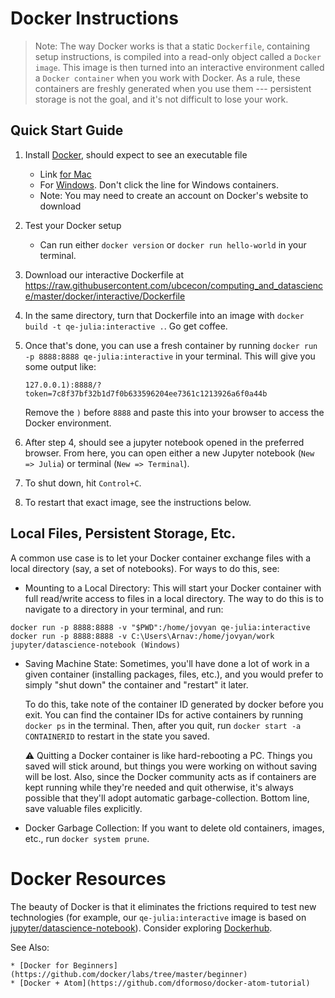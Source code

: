 # Docker Instructions

> Note: The way Docker works is that a static `Dockerfile`, containing setup instructions, is compiled into a read-only object called a `Docker image`. This image is then turned into an interactive environment called a `Docker container` when you work with Docker. As a rule, these containers are freshly generated when you use them --- persistent storage is not the goal, and it's not difficult to lose your work. 

## Quick Start Guide

1. Install [Docker](https://docs.docker.com/install/), should expect to see an executable file
    - Link [for Mac](https://store.docker.com/editions/community/docker-ce-desktop-mac)
    - For [Windows](https://store.docker.com/editions/community/docker-ce-desktop-windows). Don't click the line for Windows containers. 
    - Note: You may need to create an account on Docker's website to download 

2. Test your Docker setup
    - Can run either `docker version` or `docker run hello-world` in your terminal. 

3. Download our interactive Dockerfile at https://raw.githubusercontent.com/ubcecon/computing_and_datascience/master/docker/interactive/Dockerfile

4. In the same directory, turn that Dockerfile into an image with `docker build -t qe-julia:interactive .`. Go get coffee.

5. Once that's done, you can use a fresh container by running `docker run -p 8888:8888 qe-julia:interactive` in your terminal. This will give you some output like: 

    ```
    127.0.0.1):8888/?token=7c8f37bf32b1d7f0b633596204ee7361c1213926a6f0a44b
    ```

    Remove the `)` before `8888` and paste this into your browser to access the Docker environment. 

5. After step 4, should see a jupyter notebook opened in the preferred browser.  From here, you can open either a new Jupyter notebook (`New => Julia`) or terminal (`New => Terminal`).

6. To shut down, hit `Control+C`. 

7. To restart that exact image, see the instructions below. 

## Local Files, Persistent Storage, Etc.  

A common use case is to let your Docker container exchange files with a local directory (say, a set of notebooks). For ways to do this, see: 

* Mounting to a Local Directory: This will start your Docker container with full read/write access to files in a local directory. The way to do this is to navigate to a directory in your terminal, and run: 

```
docker run -p 8888:8888 -v "$PWD":/home/jovyan qe-julia:interactive
docker run -p 8888:8888 -v C:\Users\Arnav:/home/jovyan/work jupyter/datascience-notebook (Windows)
```

* Saving Machine State: Sometimes, you'll have done a lot of work in a given container (installing packages, files, etc.), and you would prefer to simply "shut down" the container and "restart" it later. 

   To do this, take note of the container ID generated by docker before you exit. You can find the container IDs for active containers by running `docker ps` in the terminal. Then, after you quit, run `docker start -a CONTAINERID` to restart in the state you saved. 

   :warning: Quitting a Docker container is like hard-rebooting a PC. Things you saved will stick around, but things you were working on without saving will be lost. Also, since the Docker community acts as if containers are kept running while they're needed and quit otherwise, it's always possible that they'll adopt automatic garbage-collection. Bottom line, save valuable files explicitly.

* Docker Garbage Collection: If you want to delete old containers, images, etc., run `docker system prune`.

# Docker Resources 

The beauty of Docker is that it eliminates the frictions required to test new technologies (for example, our `qe-julia:interactive` image is based on [jupyter/datascience-notebook](https://hub.docker.com/r/jupyter/datascience-notebook/)). Consider exploring [Dockerhub](https://hub.docker.com). 

See Also: 

    * [Docker for Beginners](https://github.com/docker/labs/tree/master/beginner)
    * [Docker + Atom](https://github.com/dformoso/docker-atom-tutorial)
